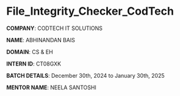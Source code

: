 # File_Integrity_Checker_CodTech

**COMPANY**: CODTECH IT SOLUTIONS

**NAME**: ABHINANDAN BAIS

**DOMAIN**: CS & EH

**INTERN ID**: CT08GXK

**BATCH DETAILS**: December 30th, 2024 to January 30th, 2025

**MENTOR NAME**: NEELA SANTOSHI



